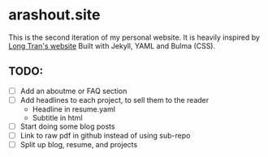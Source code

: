 # arashout.site
This is the second iteration of my personal website.
It is heavily inspired by [Long Tran's website](http://ltran.co/)
Built with Jekyll, YAML and Bulma (CSS). 

## TODO:
- [ ] Add an aboutme or FAQ section
- [ ] Add headlines to each project, to sell them to the reader
    - Headline in resume.yaml
    - Subtitle in html
- [ ] Start doing some blog posts
- [ ] Link to raw pdf in github instead of using sub-repo
- [ ] Split up blog, resume, and projects
